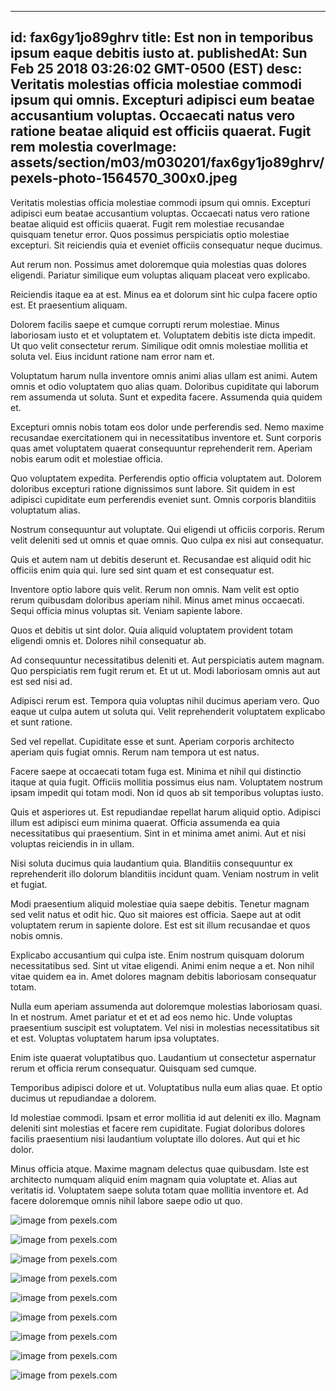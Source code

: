 
---
id: fax6gy1jo89ghrv
title: Est non in temporibus ipsum eaque debitis iusto at.
publishedAt: Sun Feb 25 2018 03:26:02 GMT-0500 (EST)
desc: Veritatis molestias officia molestiae commodi ipsum qui omnis. Excepturi adipisci eum beatae accusantium voluptas. Occaecati natus vero ratione beatae aliquid est officiis quaerat. Fugit rem molestia
coverImage: assets/section/m03/m030201/fax6gy1jo89ghrv/pexels-photo-1564570_300x0.jpeg
---




Veritatis molestias officia molestiae commodi ipsum qui omnis. Excepturi adipisci eum beatae accusantium voluptas. Occaecati natus vero ratione beatae aliquid est officiis quaerat. Fugit rem molestiae recusandae quisquam tenetur error. Quos possimus perspiciatis optio molestiae excepturi. Sit reiciendis quia et eveniet officiis consequatur neque ducimus.
 Aut rerum non. Possimus amet doloremque quia molestias quas dolores eligendi. Pariatur similique eum voluptas aliquam placeat vero explicabo.
 Reiciendis itaque ea at est. Minus ea et dolorum sint hic culpa facere optio est. Et praesentium aliquam.


Dolorem facilis saepe et cumque corrupti rerum molestiae. Minus laboriosam iusto et et voluptatem et. Voluptatem debitis iste dicta impedit. Ut quo velit consectetur rerum. Similique odit omnis molestiae mollitia et soluta vel. Eius incidunt ratione nam error nam et.
 Voluptatum harum nulla inventore omnis animi alias ullam est animi. Autem omnis et odio voluptatem quo alias quam. Doloribus cupiditate qui laborum rem assumenda ut soluta. Sunt et expedita facere. Assumenda quia quidem et.
 Excepturi omnis nobis totam eos dolor unde perferendis sed. Nemo maxime recusandae exercitationem qui in necessitatibus inventore et. Sunt corporis quas amet voluptatem quaerat consequuntur reprehenderit rem. Aperiam nobis earum odit et molestiae officia.


Quo voluptatem expedita. Perferendis optio officia voluptatem aut. Dolorem doloribus excepturi ratione dignissimos sunt labore. Sit quidem in est adipisci cupiditate eum perferendis eveniet sunt. Omnis corporis blanditiis voluptatum alias.
 Nostrum consequuntur aut voluptate. Qui eligendi ut officiis corporis. Rerum velit deleniti sed ut omnis et quae omnis. Quo culpa ex nisi aut consequatur.
 Quis et autem nam ut debitis deserunt et. Recusandae est aliquid odit hic officiis enim quia qui. Iure sed sint quam et est consequatur est.


Inventore optio labore quis velit. Rerum non omnis. Nam velit est optio rerum quibusdam doloribus aperiam nihil. Minus amet minus occaecati. Sequi officia minus voluptas sit. Veniam sapiente labore.
 Quos et debitis ut sint dolor. Quia aliquid voluptatem provident totam eligendi omnis et. Dolores nihil consequatur ab.
 Ad consequuntur necessitatibus deleniti et. Aut perspiciatis autem magnam. Quo perspiciatis rem fugit rerum et. Et ut ut. Modi laboriosam omnis aut aut est sed nisi ad.


Adipisci rerum est. Tempora quia voluptas nihil ducimus aperiam vero. Quo eaque ut culpa autem ut soluta qui. Velit reprehenderit voluptatem explicabo et sunt ratione.
 Sed vel repellat. Cupiditate esse et sunt. Aperiam corporis architecto aperiam quis fugiat omnis. Rerum nam tempora ut est natus.
 Facere saepe at occaecati totam fuga est. Minima et nihil qui distinctio itaque at quia fugit. Officiis mollitia possimus eius nam. Voluptatem nostrum ipsam impedit qui totam modi. Non id quos ab sit temporibus voluptas iusto.


Quis et asperiores ut. Est repudiandae repellat harum aliquid optio. Adipisci illum est adipisci eum minima quaerat. Officia assumenda ea quia necessitatibus qui praesentium. Sint in et minima amet animi. Aut et nisi voluptas reiciendis in in ullam.
 Nisi soluta ducimus quia laudantium quia. Blanditiis consequuntur ex reprehenderit illo dolorum blanditiis incidunt quam. Veniam nostrum in velit et fugiat.
 Modi praesentium aliquid molestiae quia saepe debitis. Tenetur magnam sed velit natus et odit hic. Quo sit maiores est officia. Saepe aut at odit voluptatem rerum in sapiente dolore. Est est sit illum recusandae et quos nobis omnis.


Explicabo accusantium qui culpa iste. Enim nostrum quisquam dolorum necessitatibus sed. Sint ut vitae eligendi. Animi enim neque a et. Non nihil vitae quidem ea in. Amet dolores magnam debitis laboriosam consequatur totam.
 Nulla eum aperiam assumenda aut doloremque molestias laboriosam quasi. In et nostrum. Amet pariatur et et et ad eos nemo hic. Unde voluptas praesentium suscipit est voluptatem. Vel nisi in molestias necessitatibus sit et est. Voluptas voluptatem harum ipsa voluptates.
 Enim iste quaerat voluptatibus quo. Laudantium ut consectetur aspernatur rerum et officia rerum consequatur. Quisquam sed cumque.


Temporibus adipisci dolore et ut. Voluptatibus nulla eum alias quae. Et optio ducimus ut repudiandae a dolorem.
 Id molestiae commodi. Ipsam et error mollitia id aut deleniti ex illo. Magnam deleniti sint molestias et facere rem cupiditate. Fugiat doloribus dolores facilis praesentium nisi laudantium voluptate illo dolores. Aut qui et hic dolor.
 Minus officia atque. Maxime magnam delectus quae quibusdam. Iste est architecto numquam aliquid enim magnam quia voluptate et. Alias aut veritatis id. Voluptatem saepe soluta totam quae mollitia inventore et. Ad facere doloremque omnis nihil labore saepe odio ut quo.



![image from pexels.com](assets/section/m03/m030201/fax6gy1jo89ghrv/pexels-photo-1564570.jpeg)

![image from pexels.com](assets/section/m03/m030201/fax6gy1jo89ghrv/pexels-photo-296878.jpeg)

![image from pexels.com](assets/section/m03/m030201/fax6gy1jo89ghrv/pexels-photo-281618.jpeg)

![image from pexels.com](assets/section/m03/m030201/fax6gy1jo89ghrv/pexels-photo-271639.jpeg)

![image from pexels.com](assets/section/m03/m030201/fax6gy1jo89ghrv/pexels-photo-1520113.jpeg)

![image from pexels.com](assets/section/m03/m030201/fax6gy1jo89ghrv/pexels-photo-296878.jpeg)

![image from pexels.com](assets/section/m03/m030201/fax6gy1jo89ghrv/pexels-photo-266497.jpeg)

![image from pexels.com](assets/section/m03/m030201/fax6gy1jo89ghrv/pexels-photo-266430.jpeg)

![image from pexels.com](assets/section/m03/m030201/fax6gy1jo89ghrv/pexels-photo-1190297.jpeg)


